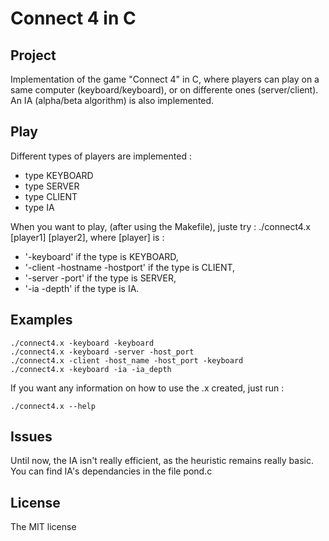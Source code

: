 Connect 4 in C
===============
Project
--------

Implementation of the game "Connect 4" in C, where players can play on a same computer (keyboard/keyboard), or 
on differente ones (server/client). An IA (alpha/beta algorithm) is also implemented.

Play
-----

Different types of players are implemented : 

* type KEYBOARD
* type SERVER
* type CLIENT
* type IA

When you want to play, (after using the Makefile), juste try : ./connect4.x [player1] [player2], 
where [player] is :

* '-keyboard' if the type is KEYBOARD,
* '-client -hostname -hostport' if the type is CLIENT,
* '-server -port' if the type is SERVER,
* '-ia -depth' if the type is IA.

Examples 
---------

	./connect4.x -keyboard -keyboard
	./connect4.x -keyboard -server -host_port
	./connect4.x -client -host_name -host_port -keyboard
	./connect4.x -keyboard -ia -ia_depth

If you want any information on how to use the .x created, just run :

	./connect4.x --help


Issues
-------

Until now, the IA isn't really efficient, as the heuristic remains really basic. 
You can find IA's dependancies in the file pond.c

License
-------

The MIT license